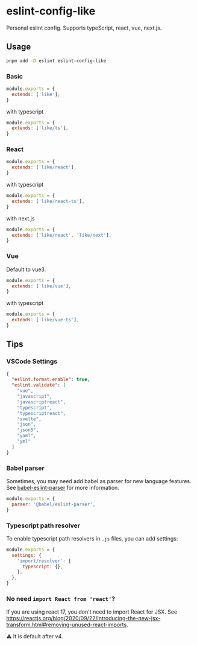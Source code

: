 # eslint-config-like

Personal eslint config. Supports typeScript, react, vue, next.js.

## Usage

```bash
pnpm add -D eslint eslint-config-like
```

### Basic

```js
module.exports = {
  extends: ['like'],
}
```

with typescript

```js
module.exports = {
  extends: ['like/ts'],
}
```

### React

```js
module.exports = {
  extends: ['like/react'],
}
```

with typescript

```js
module.exports = {
  extends: ['like/react-ts'],
}
```

with next.js

```js
module.exports = {
  extends: ['like/react', 'like/next'],
}
```

### Vue

Default to vue3.

```js
module.exports = {
  extends: ['like/vue'],
}
```

with typescript

```js
module.exports = {
  extends: ['like/vue-ts'],
}
```

<!--
### Svelte3

[eslint-plugin-svelte3](https://github.com/sveltejs/eslint-plugin-svelte3) require prettier plugin to format `.svelte` files.

```
yarn add -D prettier-plugin-svelte eslint-plugin-svelte3
```

```js
module.exports = {
  extends: ['like/svelte'],
}
```

With typescript

```js
module.exports = {
  extends: ['like/svelte'],
  overrides: [
    {
      files: ['*.ts', '*.svelte'],
      extends: ['like/typescript'],
    },
  ],
  settings: {
    'svelte3/typescript': require('typescript'),
  },
}
``` -->

## Tips

### VSCode Settings

```json
{
  "eslint.format.enable": true,
  "eslint.validate": [
    "vue",
    "javascript",
    "javascriptreact",
    "typescript",
    "typescriptreact",
    "svelte",
    "json",
    "json5",
    "yaml",
    "yml"
  ]
}
```

### Babel parser

Sometimes, you may need add babel as parser for new language features. See [babel-eslint-parser](https://github.com/babel/babel/tree/main/eslint/babel-eslint-parser) for more information.

```js
module.exports = {
  parser: '@babel/eslint-parser',
}
```

### Typescript path resolver

To enable typescript path resolvers in `.js` files, you can add settings:

```js
module.exports = {
  settings: {
    'import/resolver': {
      typescript: {},
    },
  },
}
```

### No need `import React from 'react'`?

If you are using react 17, you don't need to import React for JSX. See https://reactjs.org/blog/2020/09/22/introducing-the-new-jsx-transform.html#removing-unused-react-imports.

⚠ It is default after v4.

<!-- https://github.com/antfu/eslint-config/blob/master/packages/basic/index.js -->
